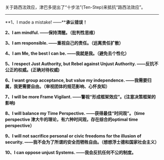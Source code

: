 关于路西法效应，津巴多提出了“十步法”(Ten-Step)来抵抗“路西法效应”。

___

**1、I made a mistake!  ——****承认错误！**

**2、I am mindful. ——保持清醒。（批判性思维）**

**3、I am responsible. ——重视自己的责任。（远离责任扩散）**

**4、I am Me, the best I can be. ——我就是我。（避免去个性化）**

**5、I respect Just Authority, but Rebel against Unjust Authority. ——反抗不公正的权威。(正确对待权威)**

**6、I want group acceptance, but value my independence. ——我需要归属，我更需要自由。（审视团体的规范影响、心怀良知）**

**7、I will be more Frame Vigilant. ——警视“形成框架效应”。(注意决策框架的影响)**

**8、I will balance my Time Perspective. ——获得最佳“时间观”。（time perspective 津大牛的理论，有六种时间观，存在综合的optimal time perspective）**

**9、I will not sacrifice personal or civic freedoms for the illusion of security. ——我不会为了所谓的安全而牺牲自由。（想想浮士德和国家社会主义）**

**10、I can oppose unjust Systems.  ——我会反抗任何不公的制度。**